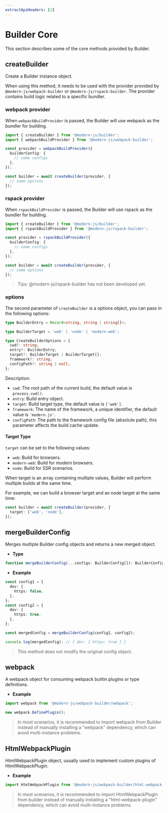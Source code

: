 ```yaml
---
extractApiHeaders: [2]
---
```


# Builder Core

This section describes some of the core methods provided by Builder.

## createBuilder

Create a Builder instance object.

When using this method, it needs to be used with the provider provided by `@modern-js/webpack-builder` or `@modern-js/rspack-builder`. The provider contains build logic related to a specific bundler.

### webpack provider

When `webpackBuildProvider` is passed, the Builder will use webpack as the bundler for building.

```ts
import { createBuilder } from '@modern-js/builder';
import { webpackBuildProvider } from '@modern-js/webpack-builder';

const provider = webpackBuildProvider({
  builderConfig: {
    // some configs
  },
});

const builder = await createBuilder(provider, {
  // some options
});
```

### rspack provider

When `rspackBuildProvider` is passed, the Builder will use rspack as the bundler for building.

```ts
import { createBuilder } from '@modern-js/builder';
import { rspackBuildProvider } from '@modern-js/rspack-builder';

const provider = rspackBuildProvider({
  builderConfig: {
    // some configs
  },
});

const builder = await createBuilder(provider, {
  // some options
});
```

> Tips: @modern-js/rspack-builder has not been developed yet.

### options

The second parameter of `createBuilder` is a options object, you can pass in the following options:

```ts
type BuilderEntry = Record<string, string | string[]>;

type BuilderTarget = 'web' | 'node' | 'modern-web';

type CreateBuilderOptions = {
  cwd?: string;
  entry?: BuilderEntry;
  target?: BuilderTarget | BuilderTarget[];
  framework?: string;
  configPath?: string | null;
};
```

Description:

- `cwd`: The root path of the current build, the default value is `process.cwd()`.
- `entry`: Build entry object.
- `target`: Build target type, the default value is `['web']`.
- `framework`: The name of the framework, a unique identifier, the default value is `'modern.js'`.
- `configPath`: The path to the framework config file (absolute path), this parameter affects the build cache update.

#### Target Type

`target` can be set to the following values:

- `web`: Build for browsers.
- `modern-web`: Build for modern browsers.
- `node`: Build for SSR scenarios.

When target is an array containing multiple values, Builder will perform multiple builds at the same time.

For example, we can build a browser target and an node target at the same time:

```ts
const builder = await createBuilder(provider, {
  target: ['web', 'node'],
});
```

## mergeBuilderConfig

Merges multiple Builder config objects and returns a new merged object.

- **Type**

```ts
function mergeBuilderConfig(...configs: BuilderConfig[]): BuilderConfig;
```

- **Example**

```ts
const config1 = {
  dev: {
    https: false,
  },
};
const config2 = {
  dev: {
    https: true,
  },
};

const mergedConfig = mergeBuilderConfig(config1, config2);

console.log(mergedConfig); // { dev: { https: true } }
```

> This method does not modify the original config object.

## webpack

A webpack object for consuming webpack builtin plugins or type definitions.

- **Example**

```ts
import webpack from '@modern-js/webpack-builder/webpack';

new webpack.DefinePlugin();
```

> In most scenarios, it is recommended to import webpack from Builder instead of manually installing a "webpack" dependency, which can avoid multi-instance problems.

## HtmlWebpackPlugin

HtmlWebpackPlugin object, usually used to implement custom plugins of HtmlWebpackPlugin.

- **Example**

```ts
import HtmlWebpackPlugin from '@modern-js/webpack-builder/html-webpack-plugin';
```

> In most scenarios, it is recommended to import HtmlWebpackPlugin from builder instead of manually installing a "html-webpack-plugin" dependency, which can avoid multi-instance problems.

